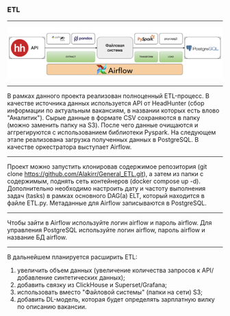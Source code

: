 ### ETL
---------------------------------------------------------------------------------------------------------
![Image alt](https://github.com/Alakirr/General_ETL/blob/main/%D0%A1%D1%85%D0%B5%D0%BC%D0%B0.png)

---------------------------------------------------------------------------------------------------------
В рамках данного проекта реализован полноценный ETL-процесс. В качестве источника данных используется API от HeadHunter (сбор информации по актуальным вакансиям, в названии которых есть влово "Аналитик"). Сырые данные в формате CSV сохраняются в папку (можно заменить папку на S3). После чего данные очищаются и аггрегируются с использованием библиотеки Pyspark. На следующем этапе реализована загрузка полученных данных в PostgreSQL. В качестве оркестратора выступает Airflow.

---------------------------------------------------------------------------------------------------------
Проект можно запустить клонировав содержимое репозитория (git clone https://github.com/Alakirr/General_ETL.git), а затем из папки с содержимым, поднять сеть контейнеров (docker compose up -d). Дополнительно необходимо настроить дату и частоту выполнения задач (tasks) в рамках основного DAG(а) ELT, который находится в файле ETL.py. Метаданные для Airflow записываются в PostgreSQL. 

---------------------------------------------------------------------------------------------------------
Чтобы зайти в Airflow используйте логин airflow и пароль airflow. 
Для управления PostgreSQL используйте логин airflow, пароль airflow и название БД airflow. 

---------------------------------------------------------------------------------------------------------
В дальнейшем планируется расширить ETL:
1) увеличить объем данных (увеличение количества запросов к API/добавление синтетических данных);
2) добавить связку из ClickHouse и Superset/Grafana;
3) использовать вместо "Файловой системы" (папки на сети) S3;
4) добавить DL-модель, которая будет определять зарплатную вилку по описанию вакансии.
